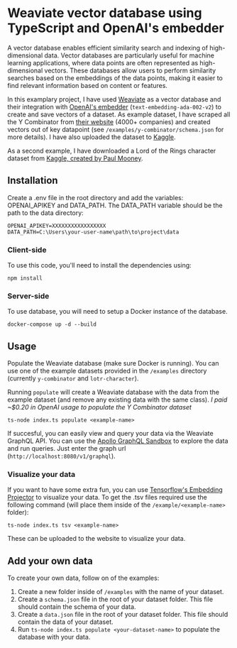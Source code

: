 # Weaviate vector database using TypeScript and OpenAI's embedder
A vector database enables efficient similarity search and indexing of high-dimensional data. Vector databases are particularly useful for machine learning applications, where data points are often represented as high-dimensional vectors. These databases allow users to perform similarity searches based on the embeddings of the data points, making it easier to find relevant information based on content or features.

In this examplary project, I have used [Weaviate](https://github.com/weaviate/weaviate) as a vector database and their integration with [OpenAI's embedder](https://platform.openai.com/docs/guides/embeddings) (`text-embedding-ada-002-v2`) to create and save vectors of a dataset. As example dataset, I have scraped all the Y Combinator from [their website](https://www.ycombinator.com/companies) (4000+ companies) and created vectors out of key datapoint (see `/examples/y-combinator/schema.json` for more details). I have also uploaded the dataset to [Kaggle](https://www.kaggle.com/datasets/daandegrote/y-combinator-companies-until-w23).

As a second example, I have downloaded a Lord of the Rings character dataset from [Kaggle, created by Paul Mooney](https://www.kaggle.com/datasets/paultimothymooney/lord-of-the-rings-data).

## Installation
Create a .env file in the root directory and add the variables: OPENAI_APIKEY and DATA_PATH. The DATA_PATH variable should be the path to the data directory:

```
OPENAI_APIKEY=XXXXXXXXXXXXXXXXX
DATA_PATH=C:\Users\your-user-name\path\to\project\data
```

### Client-side
To use this code, you'll need to install the dependencies using:

```
npm install
```

### Server-side
To use database, you will need to setup a Docker instance of the database.

```
docker-compose up -d --build
```

## Usage
Populate the Weaviate database (make sure Docker is running). You can use one of the example datasets provided in the `/examples` directory (currently `y-combinator` and `lotr-character`). 

Running `populate` will create a Weaviate database with the data from the example dataset (and remove any existing data with the same class). _I paid ~$0.20 in OpenAI usage to populate the Y Combinator dataset_
```
ts-node index.ts populate <example-name>
```

If succesful, you can easily view and query your data via the Weaviate GraphQL API. You can use the [Apollo GraphQL Sandbox](https://studio.apollographql.com/sandbox/explorer) to explore the data and run queries. Just enter the graph url (`http://localhost:8080/v1/graphql`).

### Visualize your data
If you want to have some extra fun, you can use [Tensorflow's Embedding Projector](https://projector.tensorflow.org/) to visualize your data. To get the .tsv files required use the following command (will place them inside of the `/example/<example-name>` folder):
```
ts-node index.ts tsv <example-name>
```

These can be uploaded to the website to visualize your data.

## Add your own data
To create your own data, follow on of the examples:
1. Create a new folder inside of `/examples` with the name of your dataset.
2. Create a `schema.json` file in the root of your dataset folder. This file should contain the schema of your data.
3. Create a `data.json` file in the root of your dataset folder. This file should contain the data of your dataset.
4. Run `ts-node index.ts populate <your-dataset-name>` to populate the database with your data.

